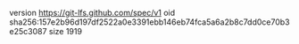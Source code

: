 version https://git-lfs.github.com/spec/v1
oid sha256:157e2b96d197df2522a0e3391ebb146eb74fca5a6a2b8c7dd0ce70b3e25c3087
size 1919
